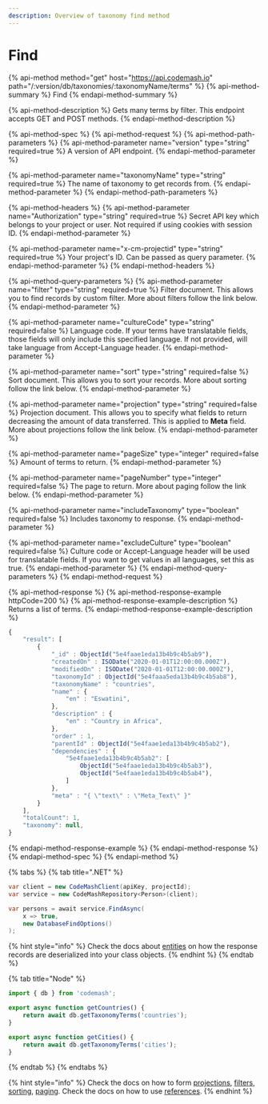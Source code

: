 ```yaml
---
description: Overview of taxonomy find method
---
```


# Find

{% api-method method="get" host="https://api.codemash.io" path="/:version/db/taxonomies/:taxonomyName/terms" %}
{% api-method-summary %}
Find
{% endapi-method-summary %}

{% api-method-description %}
Gets many terms by filter. This endpoint accepts GET and POST methods.
{% endapi-method-description %}

{% api-method-spec %}
{% api-method-request %}
{% api-method-path-parameters %}
{% api-method-parameter name="version" type="string" required=true %}
A version of API endpoint.
{% endapi-method-parameter %}

{% api-method-parameter name="taxonomyName" type="string" required=true %}
The name of taxonomy to get records from.
{% endapi-method-parameter %}
{% endapi-method-path-parameters %}

{% api-method-headers %}
{% api-method-parameter name="Authorization" type="string" required=true %}
Secret API key which belongs to your project or user. Not required if using cookies with session ID.
{% endapi-method-parameter %}

{% api-method-parameter name="x-cm-projectid" type="string" required=true %}
Your project's ID. Can be passed as query parameter.
{% endapi-method-parameter %}
{% endapi-method-headers %}

{% api-method-query-parameters %}
{% api-method-parameter name="filter" type="string" required=true %}
Filter document. This allows you to find records by custom filter. More about filters follow the link below.
{% endapi-method-parameter %}

{% api-method-parameter name="cultureCode" type="string" required=false %}
Language code. If your terms have translatable fields, those fields will only include this specified language. If not provided, will take language from Accept-Language header.
{% endapi-method-parameter %}

{% api-method-parameter name="sort" type="string" required=false %}
Sort document. This allows you to sort your records. More about sorting follow the link below.
{% endapi-method-parameter %}

{% api-method-parameter name="projection" type="string" required=false %}
Projection document. This allows you to specify what fields to return decreasing the amount of data transferred. This is applied to **Meta** field. More about projections follow the link below.
{% endapi-method-parameter %}

{% api-method-parameter name="pageSize" type="integer" required=false %}
Amount of terms to return.
{% endapi-method-parameter %}

{% api-method-parameter name="pageNumber" type="integer" required=false %}
The page to return. More about paging follow the link below.
{% endapi-method-parameter %}

{% api-method-parameter name="includeTaxonomy" type="boolean" required=false %}
Includes taxonomy to response.
{% endapi-method-parameter %}

{% api-method-parameter name="excludeCulture" type="boolean" required=false %}
Culture code or Accept-Language header will be used for translatable fields. If you want to get values in all languages, set this as true.
{% endapi-method-parameter %}
{% endapi-method-query-parameters %}
{% endapi-method-request %}

{% api-method-response %}
{% api-method-response-example httpCode=200 %}
{% api-method-response-example-description %}
Returns a list of terms.
{% endapi-method-response-example-description %}

```javascript
{
    "result": [
        {
            "_id" : ObjectId("5e4faae1eda13b4b9c4b5ab9"),
            "createdOn" : ISODate("2020-01-01T12:00:00.000Z"),
            "modifiedOn" : ISODate("2020-01-01T12:00:00.000Z"),
            "taxonomyId" : ObjectId("5e4faaa5eda13b4b9c4b5ab8"),
            "taxonomyName" : "countries",
            "name" : {
                "en" : "Eswatini",
            },
            "description" : {
                "en" : "Country in Africa",
            },
            "order" : 1,
            "parentId" : ObjectId("5e4faae1eda13b4b9c4b5ab2"),
            "dependencies" : {
                "5e4faae1eda13b4b9c4b5ab2": [
                    ObjectId("5e4faae1eda13b4b9c4b5ab3"),
                    ObjectId("5e4faae1eda13b4b9c4b5ab4"),
                ]
            },
            "meta" : "{ \"text\" : \"Meta_Text\" }"
        }
    ],
    "totalCount": 1,
    "taxonomy": null,
}
```
{% endapi-method-response-example %}
{% endapi-method-response %}
{% endapi-method-spec %}
{% endapi-method %}

{% tabs %}
{% tab title=".NET" %}
```csharp
var client = new CodeMashClient(apiKey, projectId);
var service = new CodeMashRepository<Person>(client);

var persons = await service.FindAsync(
    x => true,
    new DatabaseFindOptions()
);
```

{% hint style="info" %}
Check the docs about [entities](../collections-api/entities.md) on how the response records are deserialized into your class objects.
{% endhint %}
{% endtab %}

{% tab title="Node" %}
```javascript
import { db } from 'codemash';

export async function getCountries() {
    return await db.getTaxonomyTerms('countries');
}

export async function getCities() {
    return await db.getTaxonomyTerms('cities');
}
```
{% endtab %}
{% endtabs %}

{% hint style="info" %}
Check the docs on how to form [projections](../../../other-topics/list-parameters/projection.md), [filters](../../../other-topics/list-parameters/filter.md), [sorting](../../../other-topics/list-parameters/sort.md), [paging](../../../other-topics/list-parameters/paging.md). Check the docs on how to use [references](../collections-api/references.md).
{% endhint %}

